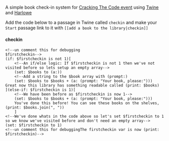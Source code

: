 A simple book check-in system for [Cracking The Code event](http://goscl.com/cracking-the-code-november/) using [Twine](http://twinery.org) and [Harlowe](http://goscl.com/cracking-the-code-november/)

Add the code below to a passage in Twine called `checkin` and make your `Start` passage link to it with `[[add a book to the library|checkin]]`

#### checkin

```
<!--un comment this for debugging
$firstcheckin-->
(if: $firstcheckin is not 1)[
	<!--An if/else logic: If $firstcheckin is not 1 then we've not visited before so lets setup an empty array-->
    (set: $books to (a:))
    <!--Add a string to the $book array with (prompt:)
	(set: $books to $books + (a: (prompt: "Your book, please:")))
Great now this library has something readable called (print: $books)
](else-if: $firstcheckin is 1)[
    <!--We have been before as $firstcheckin is now 1-->
	(set: $books to $books + (a: (prompt: "Your book, please:")))
	You've done this before! You can see these books on the shelves, (print: $books.join(", "))
	]
<!--We've done whats in the code above so let's set $firstcheckin to 1 so we know we've visited before and don't need an empty array-->
(set: $firstcheckin to 1)
<!--un comment this for debuggingThe firstcheckin var is now (print: $firstcheckin)-->

```



